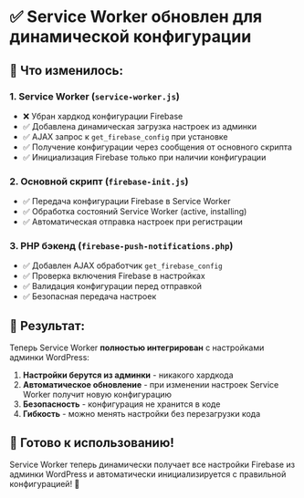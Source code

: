 # ✅ Service Worker обновлен для динамической конфигурации

## 🔄 Что изменилось:

### 1. **Service Worker (`service-worker.js`)**
- ❌ Убран хардкод конфигурации Firebase
- ✅ Добавлена динамическая загрузка настроек из админки
- ✅ AJAX запрос к `get_firebase_config` при установке
- ✅ Получение конфигурации через сообщения от основного скрипта
- ✅ Инициализация Firebase только при наличии конфигурации

### 2. **Основной скрипт (`firebase-init.js`)**
- ✅ Передача конфигурации Firebase в Service Worker
- ✅ Обработка состояний Service Worker (active, installing)
- ✅ Автоматическая отправка настроек при регистрации

### 3. **PHP бэкенд (`firebase-push-notifications.php`)**
- ✅ Добавлен AJAX обработчик `get_firebase_config`
- ✅ Проверка включения Firebase в настройках
- ✅ Валидация конфигурации перед отправкой
- ✅ Безопасная передача настроек

## 🎯 Результат:

Теперь Service Worker **полностью интегрирован** с настройками админки WordPress:

1. **Настройки берутся из админки** - никакого хардкода
2. **Автоматическое обновление** - при изменении настроек Service Worker получит новую конфигурацию
3. **Безопасность** - конфигурация не хранится в коде
4. **Гибкость** - можно менять настройки без перезагрузки кода

## 🚀 Готово к использованию!

Service Worker теперь динамически получает все настройки Firebase из админки WordPress и автоматически инициализируется с правильной конфигурацией! 🎉

